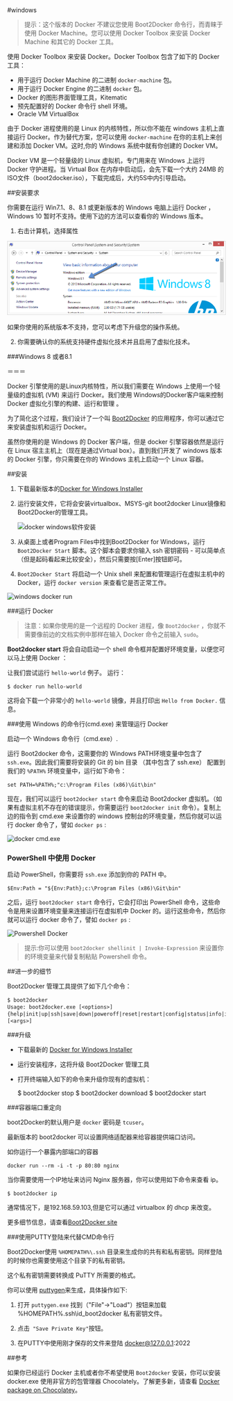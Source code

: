 #windows

>提示：这个版本的 Docker 不建议您使用 Boot2Docker 命令行，而青睐于使用 Docker Machine。您可以使用 Docker Toolbox 来安装 Docker Machine 和其它的 Docker 工具。

使用 Docker Toolbox 来安装 Docker。Docker Toolbox 包含了如下的 Docker 工具：

 * 用于运行 Docker Machine 的二进制 `docker-machine` 包。
 * 用于运行 Docker Engine 的二进制 `docker` 包。
 * Docker 的图形界面管理工具，Kitematic
 * 预先配置好的 Docker 命令行 shell 环境。
 * Oracle VM VirtualBox
 
由于 Docker 进程使用的是 Linux 的内核特性，所以你不能在 windows 主机上直接运行 Docker。作为替代方案，您可以使用 `docker-machine` 在你的主机上来创建和添加 Docker VM。这时,你的 Windows 系统中就有你创建的 Docker VM。

Docker VM 是一个轻量级的 Linux 虚拟机，专门用来在 Windows 上运行 Docker 守护进程。当 Virtual Box 在内存中启动后，会先下载一个大约 24MB 的 ISO文件（boot2docker.iso），下载完成后，大约5S中内引导启动。

##安装要求

你需要在运行 Win7.1、8、8.1 或更新版本的 Windows 电脑上运行 Docker ，Windows 10 暂时不支持。使用下边的方法可以查看你的 Windows 版本。

1. 右击计算机，选择属性

![images/win_ver.png](../images/win_ver.png)

如果你使用的系统版本不支持，您可以考虑下升级您的操作系统。

2. 你需要确认你的系统支持硬件虚拟化技术并且启用了虚拟化技术。

###Windows 8 或者8.1
  

＝＝＝
 

Docker 引擎使用的是Linux内核特性，所以我们需要在 Windows 上使用一个轻量级的虚拟机 (VM) 来运行 Docker。我们使用 Windows的Docker客户端来控制 Docker 虚拟化引擎的构建、运行和管理 。

为了简化这个过程，我们设计了一个叫 [Boot2Docker](https://github.com/boot2docker/boot2docker) 的应用程序，你可以通过它来安装虚拟机和运行 Docker。

虽然你使用的是 Windows 的 Docker 客户端，但是 docker 引擎容器依然是运行在 Linux 宿主主机上（现在是通过Virtual box）。直到我们开发了 windows 版本的 Docker 引擎，你只需要在你的 Windows 主机上启动一个 Linux 容器。

##安装

1. 下载最新版本的[Docker for Windows Installer](https://github.com/boot2docker/windows-installer/releases/latest)

2. 运行安装文件，它将会安装virtualbox、MSYS-git boot2docker Linux镜像和Boot2Docker的管理工具。

	![docker windows软件安装](http://widuu.u.qiniudn.com/windows_docker.png)

3. 从桌面上或者Program Files中找到Boot2Docker for Windows，运行 `Boot2Docker Start` 脚本。这个脚本会要求你输入 ssh 密钥密码 - 可以简单点（但是起码看起来比较安全），然后只需要按[Enter]按钮即可。

4. `Boot2Docker Start` 将启动一个 Unix shell 来配置和管理运行在虚拟主机中的 Docker，运行 `docker version` 来查看它是否正常工作。

![windows docker run](../images/windows-boot2docker-start.png)


###运行 Docker

>注意：如果你使用的是一个远程的 Docker 进程，像 `Boot2docker` ，你就不需要像前边的文档实例中那样在输入 Docker 命令之前输入 `sudo`。


**Boot2docker start** 将会自动启动一个 shell 命令框并配置好环境变量，以便您可以马上使用 Docker ：

让我们尝试运行 `hello-world` 例子。 运行：

	$ docker run hello-world

这将会下载一个非常小的 `hello-world` 镜像，并且打印出 `Hello from Docker.` 信息。


###使用 Windows 的命令行(cmd.exe) 来管理运行 Docker

启动一个 Windows 命令行（cmd.exe）.

运行 Boot2docker 命令，这需要你的 Windows PATH环境变量中包含了 `ssh.exe`。因此我们需要将安装的 Git 的 bin 目录 （其中包含了 ssh.exe） 配置到我们的 `%PATH%` 环境变量中，运行如下命令：

	set PATH=%PATH%;"c:\Program Files (x86)\Git\bin"


现在，我们可以运行 `boot2docker start` 命令来启动 Boot2docker 虚拟机。（如果有虚拟主机不存在的错误提示，你需要运行 `boot2docker init` 命令）。复制上边的指令到 cmd.exe 来设置你的 windows 控制台的环境变量，然后你就可以运行 docker 命令了，譬如 `docker ps` :

![docker cmd.exe](../images/windows-boot2docker-cmd.png)


### PowerShell 中使用 Docker 

启动 PowerShell，你需要将 `ssh.exe` 添加到你的 PATH 中。

	$Env:Path = "${Env:Path};c:\Program Files (x86)\Git\bin"

之后，运行 `boot2docker start` 命令行，它会打印出  PowerShell 命令，这些命令是用来设置环境变量来连接运行在虚拟机中 Docker 的。运行这些命令，然后你就可以运行 docker 命令了，譬如 `docker ps` :

![Powershell Docker](../images/windows-boot2docker-powershell.png)

>提示:你可以使用 `boot2docker shellinit | Invoke-Expression` 来设置你的环境变量来代替复制粘贴 Powershell 命令。

##进一步的细节

Boot2Docker 管理工具提供了如下几个命令：

	$ boot2docker
	Usage: boot2docker.exe [<options>] {help|init|up|ssh|save|down|poweroff|reset|restart|config|status|info|ip|shellinit|delete|download|upgrade|version} [<args>]


###升级

+ 下载最新的 [Docker for Windows Installer](https://github.com/boot2docker/windows-installer/releases/tag/v1.5.0)
+ 运行安装程序，这将升级 Boot2Docker 管理工具
+ 打开终端输入如下的命令来升级你现有的虚拟机：

	$ boot2docker stop
	$ boot2docker download
	$ boot2docker start


###容器端口重定向

boot2Docker的默认用户是 `docker` 密码是 `tcuser`。 

最新版本的 boot2docker 可以设置网络适配器来给容器提供端口访问。

如你运行一个暴露内部端口的容器

	docker run --rm -i -t -p 80:80 nginx

当你需要使用一个IP地址来访问 Nginx 服务器，你可以使用如下命令来查看 ip。

	$ boot2docker ip

通常情况下，是192.168.59.103,但是它可以通过 virtualbox 的 dhcp 来改变。

更多细节信息，请查看[Boot2Docker site](http://boot2docker.io/)


###使用PUTTY登陆来代替CMD命令行

Boot2Docker使用 `%HOMEPATH%\.ssh` 目录来生成你的共有和私有密钥。同样登陆的时候你也需要使用这个目录下的私有密钥。

这个私有密钥需要转换成 PuTTY 所需要的格式。

你可以使用 [puttygen](http://www.chiark.greenend.org.uk/~sgtatham/putty/download.html)来生成，具体操作如下:

1. 打开 `puttygen.exe` 找到（"File"->"Load"）按钮来加载 %HOMEPATH%\.ssh\id_boot2docker 私有密钥文件。

2. 点击` "Save Private Key"`按钮。

3. 在PUTTY中使用刚才保存的文件来登陆 docker@127.0.0.1:2022 


##参考

如果你已经运行 Docker 主机或者你不希望使用 `Boot2docker` 安装，你可以安装 docker.exe 使用非官方的包管理器 Chocolately。了解更多新，请查看 [Docker package on Chocolatey](https://chocolatey.org/packages/docker)。




